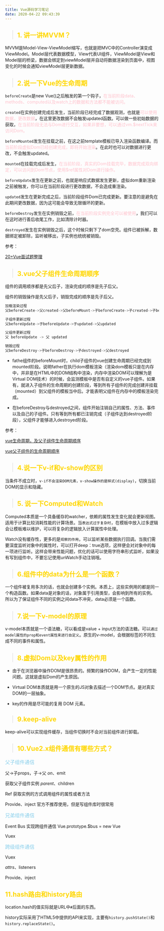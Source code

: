 ```yaml
---
title: Vue源码学习笔记
date: 2020-04-22 09:43:39
---
```


> ## <font color="gold" >1. 讲一讲MVVM？</font>

MVVM是Model-View-ViewModel缩写，也就是把MVC中的Controller演变成ViewModel。Model层代表数据模型，View代表UI组件，ViewModel是View和Model层的桥梁，数据会绑定到viewModel层并自动将数据渲染到页面中，视图变化的时候会通知viewModel层更新数据。

> ## <font color="gold" >2.说一下Vue的生命周期</font>

<code>beforeCreate</code>是new Vue()之后触发的第一个钩子，<font color="pink">在当前阶段data、methods、computed以及watch上的数据和方法都不能被访问。</font>

<code>created</code>在实例创建完成后发生，当前阶段已经完成了数据观测，也就是<font color="pink" >可以使用数据，更改数据</font>，在这里更改数据不会触发updated函数。可以做一些初始数据的获取，<font color="pink" >在当前阶段无法与Dom进行交互，如果非要想，可以通过vm.$nextTick来访问Dom。</font>

<code>beforeMounted</code>发生在挂载之前，在这之前template模板已导入渲染函数编译。而<font color="pink" >当前阶段虚拟Dom已经创建完成，即将开始渲染</font>。在此时也可以对数据进行更改，不会触发updated。

<code>mounted</code>在挂载完成后发生，<font color="pink" >在当前阶段，真实的Dom挂载完毕，数据完成双向绑定，可以访问到Dom节点，使用$ref属性对Dom进行操作。</font>

<code>beforeUpdate</code>发生在更新之前，也就是响应式数据发生更新，虚拟dom重新渲染之前被触发，你可以在当前阶段进行更改数据，不会造成重渲染。

<code>updated</code>发生在更新完成之后，当前阶段组件Dom已完成更新。要注意的是避免在此期间更改数据，因为这可能会导致无限循环的更新。

<code>beforeDestroy</code>发生在实例销毁之前，<font color="pink" >在当前阶段实例完全可以被使用</font>，我们可以在这时进行善后收尾工作，比如清除计时器。

<code>destroyed</code>发生在实例销毁之后，这个时候只剩下了dom空壳。组件已被拆解，数据绑定被卸除，监听被移出，子实例也统统被销毁。

参考：

[20+Vue面试题整理](https://mp.weixin.qq.com/s/pjKzhSi0oamqzVFGd-d7dg)

> ## <font color="gold" >3.vue父子组件生命周期顺序</font>

组件的调用顺序都是先父后子，渲染完成的顺序是先子后父。

组件的销毁操作是先父后子，销毁完成的顺序是先子后父。

```js
加载渲染过程
父beforeCreate->父created->父beforeMount->子beforeCreate->子created->子beforeMount- >子mounted->父mounted

子组件更新过程
父beforeUpdate->子beforeUpdate->子updated->父updated

父组件更新过程
父 beforeUpdate -> 父 updated

销毁过程
父beforeDestroy->子beforeDestroy->子destroyed->父destroyed

```

+ fathe组件的beforeMount时，child子组件的vue创建生命周期已经完成到mounted阶段。说明father在执行dom模板渲染（渲染dom模板只是在内存中，并非是在HTML中的DOM结构中渲染，内存中渲染DOM可以理解为是Virtual DOM技术）的时候，会监测模板中是否有自定义的vue子组件。如果有，就进入子组件的生命周期的创建阶段，等到所有子组件的完成创建并挂载（mounted）到父组件的模板当中后。才能表明父组件在内存中的模板渲染完成。

+ 在beforeDestroy与destroyed之间，组件开始注销自己的属性、方法、事件以及自己的子组件。只有等到所有都已注销完成（子组件达到destroyed阶段），父组件才能够进入destroyed阶段。

参考：

[vue生命周期，及父子组件生命周期顺序](https://www.cnblogs.com/jaykoo/p/10529518.html)

[vue父子组件的生命周期顺序](https://www.jianshu.com/p/e98290a974d9)

> ## <font color="gold" >4.说一下v-if和v-show的区别</font>

当条件不成立时，<code>v-if不会渲染DOM元素，v-show操作的是样式(display)</code>，切换当前DOM的显示和隐藏。

> ## <font color="gold" >5. 说一下Computed和Watch</font>
Computed本质是一个具备缓存的watcher，依赖的属性发生变化就会更新视图。适用于计算比较消耗性能的计算场景。当<code>表达式过于复杂时</code>，在模板中放入过多逻辑会让模板难以维护，可以将复杂的逻辑放入计算属性中处理。

Watch没有缓存性，更多的是<code>观察的作用</code>，可以监听某些数据执行回调。当我们需要深度监听对象中的属性时，可以打开deep：true选项，这样便会对对象中的每一项进行监听。这样会带来性能问题，优化的话可以使用字符串形式监听，如果没有写到组件中，不要忘记使用unWatch手动注销哦。

> ## <font color="gold" >6.组件中的data为什么是一个函数？</font>
一个组件被复用多次的话，也就会创建多个实例。本质上，这些实例用的都是同一个构造函数。如果data是对象的话，对象属于引用类型，会影响到所有的实例。所以为了保证组件不同的实例之间data不冲突，data必须是一个函数。

> ## <font color="gold" >7.说一下v-model的原理</font>
v-model本质就是一个语法糖，可以看成是value + input方法的语法糖。可以<code>通过model属性的prop和event属性来进行自定义</code>。原生的v-model，会根据标签的不同生成不同的事件和属性。

> ## <font color="gold" >8.虚拟Dom以及key属性的作用</font>

+ 由于在浏览器中操作DOM是很昂贵的。频繁的操作DOM，会产生一定的性能问题。这就是虚拟Dom的产生原因。

+ Virtual DOM本质就是用一个原生的JS对象去描述一个DOM节点。是对真实DOM的一层抽象。

+ key的作用是尽可能的复用 DOM 元素。

> ## <font color="gold">9.keep-alive</font>

keep-alive可以实现组件缓存，当组件切换时不会对当前组件进行卸载。

> ## <font color="gold">10.Vue2.x组件通信有哪些方式？</font>

<font color="skyblue" size="3">父子组件通信</font>

父->子props，子->父 $on、$emit

获取父子组件实例 $parent、$children

Ref 获取实例的方式调用组件的属性或者方法

Provide、inject 官方不推荐使用，但是写组件库时很常用

<font color="skyblue" size="3">兄弟组件通信</font>

Event Bus 实现跨组件通信 Vue.prototype.$bus = new Vue

Vuex

<font color="skyblue" size="3">跨级组件通信</font>

Vuex

$attrs、$listeners

Provide、inject

## <font color="gold">11.hash路由和history路由</font>
location.hash的值实际就是URL中<code>#</code>后面的东西。

history实际采用了HTML5中提供的API来实现，主要有<code>history.pushState()</code>和<code>history.replaceState()</code>。

